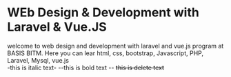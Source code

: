 # WEb Design & Development with Laravel & Vue.JS
welcome to web design and development with laravel and vue.js program at BASIS BITM. Here you can lear html, css, bootstrap, Javascript, PHP, Laravel, Mysql, vue.js
<br/>
-this is italic text-
--this is bold text --
~~this is delete text~~

